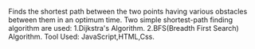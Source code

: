 Finds the shortest path between the two points having various obstacles between them in an optimum time.
Two simple shortest-path finding algorithm are used:
1.Dijkstra's Algorithm.
2.BFS(Breadth First Search) Algorithm.
Tool Used: JavaScript,HTML,Css.
